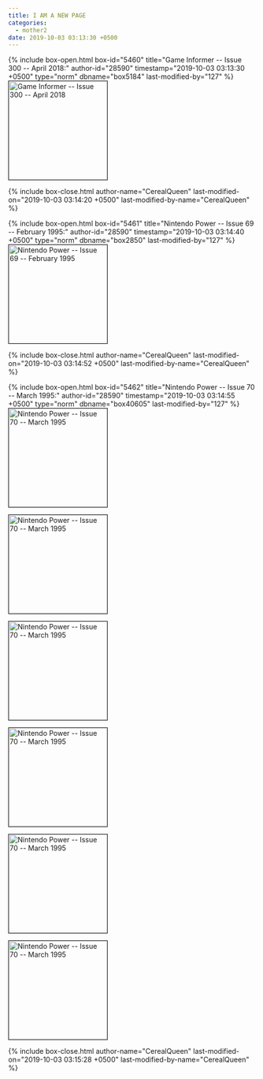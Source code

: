 ```yaml
---
title: I AM A NEW PAGE
categories:
  - mother2
date: 2019-10-03 03:13:30 +0500
---
```

{% include box-open.html box-id="5460" title="Game Informer -- Issue 300 -- April 2018:" author-id="28590" timestamp="2019-10-03 03:13:30 +0500" type="norm" dbname="box5184" last-modified-by="127" %}
<a href="Game_Informer_Issue_300_April_2018.jpg"><img src="Game_Informer_Issue_300_April_2018.jpg"   title="Game Informer -- Issue 300 -- April 2018" height="200" border="1" /></a>

{% include box-close.html author-name="CerealQueen" last-modified-on="2019-10-03 03:14:20 +0500" last-modified-by-name="CerealQueen" %}

{% include box-open.html box-id="5461" title="Nintendo Power -- Issue 69 -- February 1995:" author-id="28590" timestamp="2019-10-03 03:14:40 +0500" type="norm" dbname="box2850" last-modified-by="127" %}
<a href="Nintendo_Power_Issue_69_February_1995.jpg"><img src="Nintendo_Power_Issue_69_February_1995.jpg"   title="Nintendo Power -- Issue 69 -- February 1995" height="200" border="1" /></a>

{% include box-close.html author-name="CerealQueen" last-modified-on="2019-10-03 03:14:52 +0500" last-modified-by-name="CerealQueen" %}

{% include box-open.html box-id="5462" title="Nintendo Power -- Issue 70 -- March 1995:" author-id="28590" timestamp="2019-10-03 03:14:55 +0500" type="norm" dbname="box40605" last-modified-by="127" %}
<a href="Nintendo_Power_Issue_70_March_1995_1.jpg"><img src="Nintendo_Power_Issue_70_March_1995_1.jpg"   title="Nintendo Power -- Issue 70 -- March 1995" height="200" border="1" /></a>

<a href="Nintendo_Power_Issue_70_March_1995_2.jpg"><img src="Nintendo_Power_Issue_70_March_1995_2.jpg"   title="Nintendo Power -- Issue 70 -- March 1995" height="200" border="1" /></a>


<a href="Nintendo_Power_Issue_70_March_1995_3.jpg"><img src="Nintendo_Power_Issue_70_March_1995_3.jpg"   title="Nintendo Power -- Issue 70 -- March 1995" height="200" border="1" /></a>


<a href="Nintendo_Power_Issue_70_March_1995_4.jpg"><img src="Nintendo_Power_Issue_70_March_1995_4.jpg"   title="Nintendo Power -- Issue 70 -- March 1995" height="200" border="1" /></a>


<a href="Nintendo_Power_Issue_70_March_1995_5.jpg"><img src="Nintendo_Power_Issue_70_March_1995_5.jpg"   title="Nintendo Power -- Issue 70 -- March 1995" height="200" border="1" /></a>


<a href="Nintendo_Power_Issue_70_March_1995_6.jpg"><img src="Nintendo_Power_Issue_70_March_1995_6.jpg"   title="Nintendo Power -- Issue 70 -- March 1995" height="200" border="1" /></a>

{% include box-close.html author-name="CerealQueen" last-modified-on="2019-10-03 03:15:28 +0500" last-modified-by-name="CerealQueen" %}
